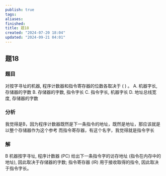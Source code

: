 ```yaml
---
publish: true
tags: 
aliases: 
finished: 
title: 题18
created: "2024-07-20 18:04"
updated: "2024-09-21 04:01"
---
```

## 题18
### 题目
对按字寻址的机器, 程序计数器和指令寄存器的位数各取决于 ( ) 。
A. 机器字长, 存储器的字数 
B. 存储器的字数, 指令字长
C. 指令字长, 机器字长 
D. 地址总线宽度, 存储器的字数
### 分析
我觉得是B，因为程序计数器既然是下一条指令的地址，既然是地址，那应该就是以整个存储器作为这个参考
而指令寄存器，有这个名字，我觉得就是指令字长
### 解
B
机器按字寻址, 程序计数器 (PC) 给出下一条指令字的访存地址 (指令在内存中的地址), 因此取决于存储器的字数;
指令寄存器 (IR) 用于接收取得的指令, 因此取决于指令字长。